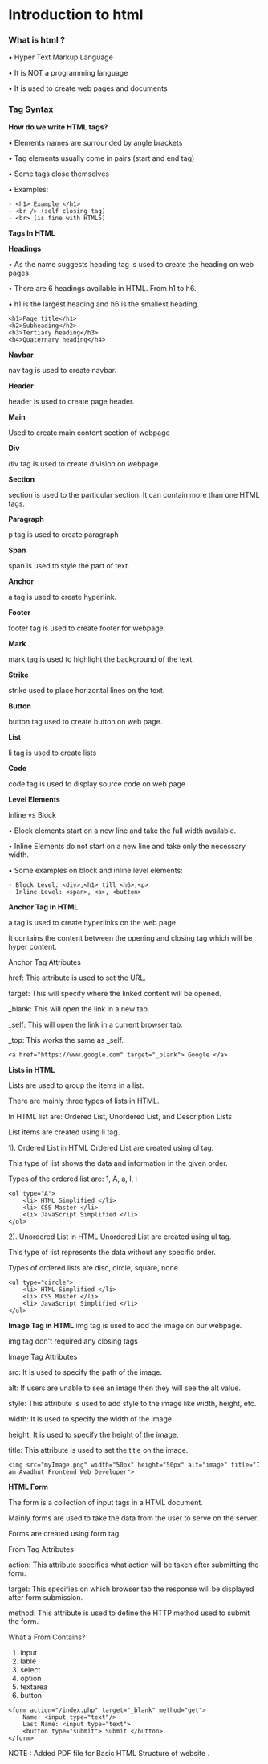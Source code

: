 

# Introduction to html

### What is html ?

• Hyper Text Markup Language

• It is NOT a programming language

• It is used to create web pages and documents

### Tag Syntax

**How do we write HTML tags?**

• Elements names are surrounded by angle brackets

• Tag elements usually come in pairs (start and end tag)

• Some tags close themselves

• Examples:

```
- <h1> Example </h1>
- <br /> (self closing tag)
- <br> (is fine with HTML5)
```

**Tags In HTML**

**Headings**

• As the name suggests heading tag is used to create the heading on web pages.

• There are 6 headings available in HTML. From h1 to h6.

• h1 is the largest heading and h6 is the smallest heading.

```
<h1>Page title</h1>
<h2>Subheading</h2>
<h3>Tertiary heading</h3>
<h4>Quaternary heading</h4>
```

**Navbar**

nav tag is used to create navbar.

**Header**

header is used to create page header.

**Main**

Used to create main content section of webpage

**Div**

div tag is used to create division on webpage.

**Section**

section is used to the particular section. It can contain more than one HTML tags.

**Paragraph**

p tag is used to create paragraph

**Span**

span is used to style the part of text.

**Anchor**

a tag is used to create hyperlink.

**Footer**

footer tag is used to create footer for webpage.

**Mark**

mark tag is used to highlight the background of the text.

**Strike**

strike used to place horizontal lines on the text.

**Button**

button tag used to create button on web page.

**List**

li tag is used to create lists

**Code**

code tag is used to display source code on web page

**Level Elements**

Inline vs Block

• Block elements start on a new line and take the full width available.

• Inline Elements do not start on a new line and take only the necessary width.

• Some examples on block and inline level elements:

```
- Block Level: <div>,<h1> till <h6>,<p>
- Inline Level: <span>, <a>, <button>
```

**Anchor Tag in HTML**

a tag is used to create hyperlinks on the web page.

It contains the content between the opening and closing tag which will be hyper content.

Anchor Tag Attributes

href: This attribute is used to set the URL.

target: This will specify where the linked content will be opened.

\_blank: This will open the link in a new tab.

\_self: This will open the link in a current browser tab.

\_top: This works the same as \_self.

```
<a href="https://www.google.com" target="_blank"> Google </a>
```

**Lists in HTML**

Lists are used to group the items in a list.

There are mainly three types of lists in HTML.

In HTML list are: Ordered List, Unordered List, and Description Lists

List items are created using li tag.

1). Ordered List in HTML
Ordered List are created using ol tag.

This type of list shows the data and information in the given order.

Types of the ordered list are: 1, A, a, I, i

```
<ol type="A">
    <li> HTML Simplified </li>
    <li> CSS Master </li>
    <li> JavaScript Simplified </li>
</ol>
```

2). Unordered List in HTML
Unordered List are created using ul tag.

This type of list represents the data without any specific order.

Types of ordered lists are disc, circle, square, none.

```
<ul type="circle">
    <li> HTML Simplified </li>
    <li> CSS Master </li>
    <li> JavaScript Simplified </li>
</ul>
```

**Image Tag in HTML**
img tag is used to add the image on our webpage.

img tag don't required any closing tags

Image Tag Attributes

src: It is used to specify the path of the image.

alt: If users are unable to see an image then they will see the alt value.

style: This attribute is used to add style to the image like width, height, etc.

width: It is used to specify the width of the image.

height: It is used to specify the height of the image.

title: This attribute is used to set the title on the image.

```
<img src="myImage.png" width="50px" height="50px" alt="image" title="I am Avadhut Frontend Web Developer">
```

**HTML Form**

The form is a collection of input tags in a HTML document.

Mainly forms are used to take the data from the user to serve on the server.

Forms are created using form tag.

From Tag Attributes

action: This attribute specifies what action will be taken after submitting the form.

target: This specifies on which browser tab the response will be displayed after form submission.

method: This attribute is used to define the HTTP method used to submit the form.

What a From Contains?

1. input
2. lable
3. select
4. option
5. textarea
6. button

```
<form action="/index.php" target="_blank" method="get">
    Name: <input type="text"/>
    Last Name: <input type="text">
    <button type="submit"> Submit </button>
</form>
```

NOTE : Added PDF file for Basic HTML Structure of website . 


